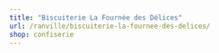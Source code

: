 ```yaml
---
title: "Biscuiterie La Fournée des Délices"
url: /ranville/biscuiterie-la-fournee-des-delices/
shop: confiserie
---
```

